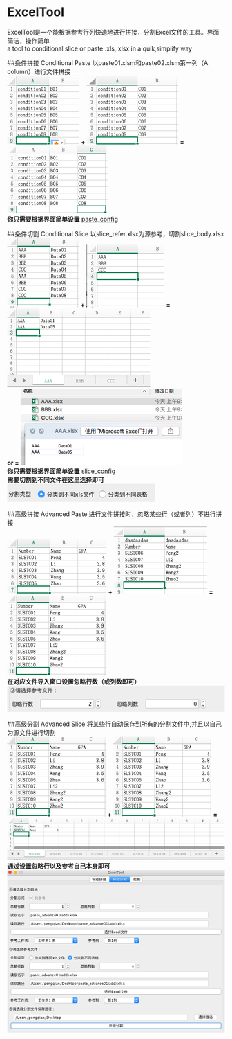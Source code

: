 # ExcelTool
ExcelTool是一个能根据参考行列快速地进行拼接，分割Excel文件的工具。界面简洁，操作简单
<br>a tool to conditional slice or paste .xls,.xlsx in a quik,simplify way

##条件拼接 Conditional Paste
以paste01.xlsm和paste02.xlsm第一列（A column）进行文件拼接
<br>
![paset01](https://github.com/misuqian/ExcelTool/blob/master/png/paste01.png) **+** 
![paset02](https://github.com/misuqian/ExcelTool/blob/master/png/paste02.png) __=__
![paset_result](https://github.com/misuqian/ExcelTool/blob/master/png/paste_result.png)
<br>
__你只需要根据界面简单设置__ [paste_config](https://github.com/misuqian/ExcelTool/blob/master/png/paste_config.png)

##条件切割 Conditional Slice
以slice_refer.xlsx为源参考，切割slice_body.xlsx
<br>
![slice_body](https://github.com/misuqian/ExcelTool/blob/master/png/slice_body.png) __+__
![slice_refer](https://github.com/misuqian/ExcelTool/blob/master/png/slice_refer.png) __=__
![slice_result01](https://github.com/misuqian/ExcelTool/blob/master/png/slice_result01.png)
<br>__or =__
![slice_result02](https://github.com/misuqian/ExcelTool/blob/master/png/slice_result02.png)
<br>
__你只需要根据界面简单设置__
[slice_config](https://github.com/misuqian/ExcelTool/blob/master/png/slice_config01.png)
<br>
__需要切割到不同文件在这里选择即可__
![slice_config2](https://github.com/misuqian/ExcelTool/blob/master/png/slice_config02.png)

##高级拼接 Advanced Paste
进行文件拼接时，忽略某些行（或者列）不进行拼接
<br>
![paset01](https://github.com/misuqian/ExcelTool/blob/master/png/paste_advance01.png) **+** 
![paset02](https://github.com/misuqian/ExcelTool/blob/master/png/paste_advance02.png) __=__
![paset_result](https://github.com/misuqian/ExcelTool/blob/master/png/paste_advance_result.png)
<br>
__在对应文件导入窗口设置忽略行数（或列数即可）__
![paste_config](https://github.com/misuqian/ExcelTool/blob/master/png/paste_advance_config02.png)
<br>

##高级分割 Advanced Slice
将某些行自动保存到所有的分割文件中,并且以自己为源文件进行切割
<br>
![slice_body](https://github.com/misuqian/ExcelTool/blob/master/png/paste_advance_result.png) __+__
![slice_refer](https://github.com/misuqian/ExcelTool/blob/master/png/paste_advance_result.png) __=__
![slice_result01](https://github.com/misuqian/ExcelTool/blob/master/png/slice_advance_result.png)
<br>
__通过设置忽略行以及参考自己本身即可__
![slice_config](https://github.com/misuqian/ExcelTool/blob/master/png/slice_advance_config.png)

<br>

